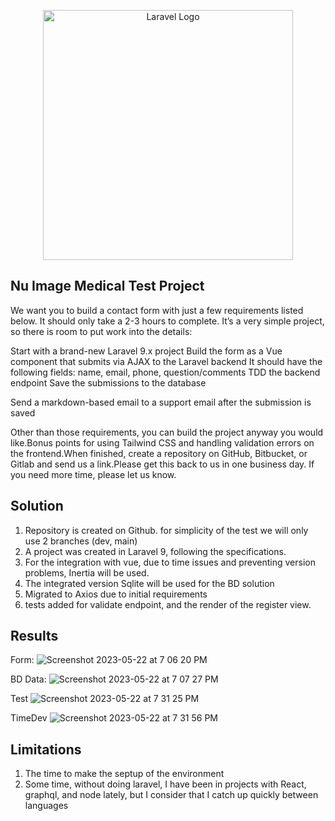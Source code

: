 <p align="center"><a href="https://laravel.com" target="_blank"><img src="https://raw.githubusercontent.com/laravel/art/master/logo-lockup/5%20SVG/2%20CMYK/1%20Full%20Color/laravel-logolockup-cmyk-red.svg" width="400" alt="Laravel Logo"></a></p>


## Nu Image Medical Test Project

We want you to build a contact form with just a few requirements listed below. It should only take a 2-3 hours to complete. It’s a very simple project, so there is room to put work into the details:

Start with a brand-new Laravel 9.x project
Build the form as a Vue component that submits via AJAX to the Laravel backend
It should have the following fields: name, email, phone, question/comments
TDD the backend endpoint
Save the submissions to the database

Send a markdown-based email to a support email after the submission is saved

Other than those requirements, you can build the project anyway you would like.Bonus points for using Tailwind CSS and handling validation errors on the frontend.When finished, create a repository on GitHub, Bitbucket, or Gitlab and send us a link.Please get this back to us in one business day. If you need more time, please let us know.

## Solution

1. Repository is created on Github. for simplicity of the test we will only use 2 branches (dev, main)
2. A project was created in Laravel 9, following the specifications.
3. For the integration with vue, due to time issues and preventing version problems, Inertia will be used.
4. The integrated version Sqlite will be used for the BD solution
5. Migrated to Axios due to initial requirements
6. tests added for validate endpoint, and the render of the register view.

## Results

Form:
![Screenshot 2023-05-22 at 7 06 20 PM](https://github.com/ricardomoraworking/test-medical-v1/assets/107133350/f0d22b18-5e7c-4b25-87d4-a4f32285c7fa)

BD Data:
![Screenshot 2023-05-22 at 7 07 27 PM](https://github.com/ricardomoraworking/test-medical-v1/assets/107133350/fa565bec-2989-45d2-8945-41c72054aebe)

Test
![Screenshot 2023-05-22 at 7 31 25 PM](https://github.com/ricardomoraworking/test-medical-v1/assets/107133350/8a5d09e8-cb75-49c2-8bb0-e6c0d1daa281)

TimeDev
![Screenshot 2023-05-22 at 7 31 56 PM](https://github.com/ricardomoraworking/test-medical-v1/assets/107133350/ed39bd4f-63df-48b4-94a4-762201c4d37d)


## Limitations
1. The time to make the septup of the environment 
2. Some time, without doing laravel, I have been in projects with React, graphql, and node lately, but I consider that I catch up quickly between languages
